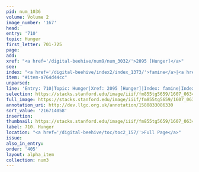 ```yaml
---
pid: num_1036
volume: Volume 2
image_number: '167'
head:
entry: '710'
topic: Hunger
first_letter: 701-725
page:
add:
xref: "<a href='/digital-beehive/num9/num_3032/'>2095 [Hunger]</a>"
see:
index: "<a href='/digital-beehive/index2/index_1373/'>famine</a>|<a href='/digital-beehive/index2/index_1872/'>hunger</a>"
item: "#item-a764d44cc"
unparsed:
line: 'Entry: 710|Topic: Hunger|Xref: 2095 [Hunger]|Index: famine|Index: hunger|#item-a764d44cc'
selection: https://stacks.stanford.edu/image/iiif/fm855tg5659/1607_0634/384,4058,2869,849/full/0/default.jpg
full_image: https://stacks.stanford.edu/image/iiif/fm855tg5659/1607_0634/full/full/0/default.jpg
annotation_uri: http://dev.llgc.org.uk/annotation/1580833086330
sort_value: '216714058'
insertion:
thumbnail: https://stacks.stanford.edu/image/iiif/fm855tg5659/1607_0634/384,4058,600,180/250,/0/default.jpg
label: 710. Hunger
location: "<a href='/digital-beehive/toc/toc2_157/'>Full Page</a>"
issue:
also_in_entry:
order: '405'
layout: alpha_item
collection: num3
---
```

